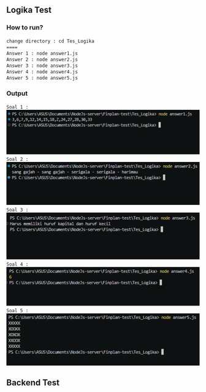 ## Logika Test

### How to run?

```
change directory : cd Tes_Logika
====
Answer 1 : node answer1.js
Answer 2 : node answer2.js
Answer 3 : node answer3.js
Answer 4 : node answer4.js
Answer 5 : node answer5.js
```

### Output

`Soal 1 : `
<img src="./assets/test_logika/soal1.png" width="600">
`Soal 2 : `
<img src="./assets/test_logika/soal2.png" width="600">
`Soal 3 : `
<img src="./assets/test_logika/soal3.png" width="600">
`Soal 4 : `
<img src="./assets/test_logika/soal4.png" width="600">
`Soal 5 : `
<img src="./assets/test_logika/soal5.png" width="600">

## Backend Test
